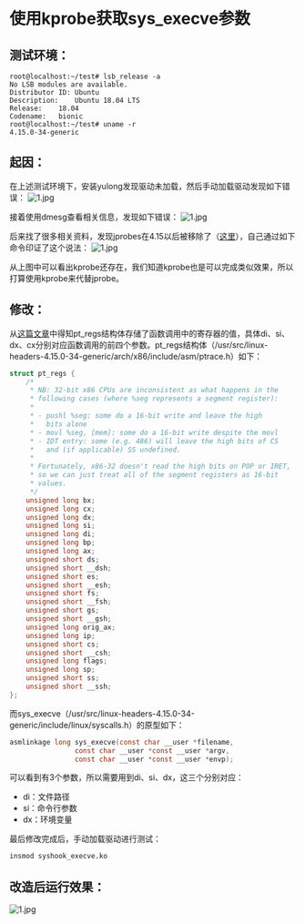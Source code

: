 # 使用kprobe获取sys_execve参数
## 测试环境：
```
root@localhost:~/test# lsb_release -a
No LSB modules are available.
Distributor ID:	Ubuntu
Description:	Ubuntu 18.04 LTS
Release:	18.04
Codename:	bionic
root@localhost:~/test# uname -r
4.15.0-34-generic

```
## 起因：
在上述测试环境下，安装yulong发现驱动未加载，然后手动加载驱动发现如下错误：
![1.jpg](https://github.com/lovewinxp/kprobes_hook/blob/master/jpg/1.png)

接着使用dmesg查看相关信息，发现如下错误：
![1.jpg](https://github.com/lovewinxp/kprobes_hook/blob/master/jpg/2.png)

后来找了很多相关资料，发现jprobes在4.15以后被移除了（[这里](https://stackoverflow.com/questions/13438328/why-do-i-get-38-error-while-trying-to-insmod-a-kernel-module-probing-do-fork "这里")），自己通过如下命令印证了这个说法：
![1.jpg](https://github.com/lovewinxp/kprobes_hook/blob/master/jpg/3.png)

从上图中可以看出kprobe还存在，我们知道kprobe也是可以完成类似效果，所以打算使用kprobe来代替jprobe。

## 修改：
从[这篇文章](http://ssdxiao.github.io/linux/2015/12/10/kprobe-example.html "这篇文章")中得知pt_regs结构体存储了函数调用中的寄存器的值，具体di、si、dx、cx分别对应函数调用的前四个参数。pt_regs结构体（/usr/src/linux-headers-4.15.0-34-generic/arch/x86/include/asm/ptrace.h）如下：
```c
struct pt_regs {
	/*
	 * NB: 32-bit x86 CPUs are inconsistent as what happens in the
	 * following cases (where %seg represents a segment register):
	 *
	 * - pushl %seg: some do a 16-bit write and leave the high
	 *   bits alone
	 * - movl %seg, [mem]: some do a 16-bit write despite the movl
	 * - IDT entry: some (e.g. 486) will leave the high bits of CS
	 *   and (if applicable) SS undefined.
	 *
	 * Fortunately, x86-32 doesn't read the high bits on POP or IRET,
	 * so we can just treat all of the segment registers as 16-bit
	 * values.
	 */
	unsigned long bx;
	unsigned long cx;
	unsigned long dx;
	unsigned long si;
	unsigned long di;
	unsigned long bp;
	unsigned long ax;
	unsigned short ds;
	unsigned short __dsh;
	unsigned short es;
	unsigned short __esh;
	unsigned short fs;
	unsigned short __fsh;
	unsigned short gs;
	unsigned short __gsh;
	unsigned long orig_ax;
	unsigned long ip;
	unsigned short cs;
	unsigned short __csh;
	unsigned long flags;
	unsigned long sp;
	unsigned short ss;
	unsigned short __ssh;
};

```
而sys_execve（/usr/src/linux-headers-4.15.0-34-generic/include/linux/syscalls.h）的原型如下：
```c
asmlinkage long sys_execve(const char __user *filename,
                const char __user *const __user *argv,
                const char __user *const __user *envp);
```
可以看到有3个参数，所以需要用到di、si、dx，这三个分别对应：
- di：文件路径
- si：命令行参数
- dx：环境变量


最后修改完成后，手动加载驱动进行测试：
```bash
insmod syshook_execve.ko
```
## 改造后运行效果：
![1.jpg](https://github.com/lovewinxp/kprobes_hook/blob/master/jpg/4.png)
